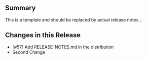 ## Summary

This is a template and should be replaced by actual release notes...

## Changes in this Release
- [#57] Add RELEASE-NOTES.md in the distribution
- Second Change
